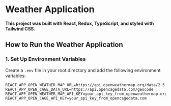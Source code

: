 # Weather Application

**This project was built with React, Redux, TypeScript, and styled with Tailwind CSS.**

## How to Run the Weather Application

### 1. Set Up Environment Variables

Create a `.env` file in your root directory and add the following environment variables:

```plaintext
REACT_APP_OPEN_WEATHER_MAP_URL=https://api.openweathermap.org/data/2.5
REACT_APP_OPEN_CAGE_DATA_URL=https://api.opencagedata.com/geocode
REACT_APP_OPEN_WEATHER_MAP_API_KEY=your_api_key_from_openweathermap.org
REACT_APP_OPEN_CAGE_API_KEY=your_api_key_from_opencagedata.com
```
